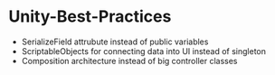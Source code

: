 # Unity-Best-Practices

- SerializeField attrubute instead of public variables
- ScriptableObjects for connecting data into UI instead of singleton
- Composition architecture instead of big controller classes
